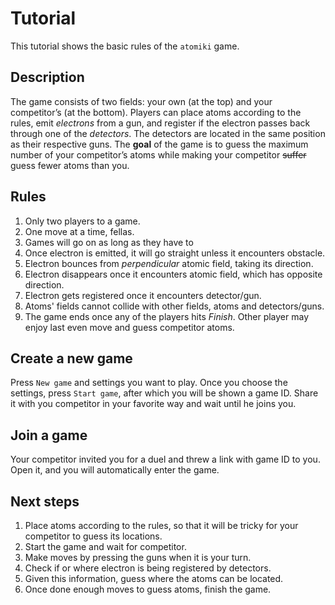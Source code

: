 # Tutorial

This tutorial shows the basic rules of the `atomiki` game.

## Description

The game consists of two fields: your own (at the top) and your competitor’s (at the bottom). Players can place atoms
according to the rules, emit _electrons_ from a gun, and register if the electron passes back through one of the
_detectors_. The detectors are located in the same position as their respective guns. The **goal** of the game is to guess the
maximum number of your competitor’s atoms while making your competitor ~~suffer~~ guess fewer atoms than you.

## Rules

1. Only two players to a game.
2. One move at a time, fellas.
3. Games will go on as long as they have to
4. Once electron is emitted, it will go straight unless it encounters obstacle.
5. Electron bounces from _perpendicular_ atomic field, taking its direction.
6. Electron disappears once it encounters atomic field, which has opposite direction.
7. Electron gets registered once it encounters detector/gun.
8. Atoms' fields cannot collide with other fields, atoms and detectors/guns.
9. The game ends once any of the players hits _Finish_. Other player may enjoy last even move and guess competitor atoms.

## Create a new game

Press `New game` and settings you want to play. 
Once you choose the settings, press `Start game`, after which you will be shown a game ID.
Share it with you competitor in your favorite way and wait until he joins you.

## Join a game

Your competitor invited you for a duel and threw a link with game ID to you.
Open it, and you will automatically enter the game.

## Next steps

1. Place atoms according to the rules, 
   so that it will be tricky for your competitor to guess its locations.
2. Start the game and wait for competitor.
3. Make moves by pressing the guns when it is your turn.
4. Check if or where electron is being registered by detectors.
5. Given this information, guess where the atoms can be located.
6. Once done enough moves to guess atoms, finish the game.